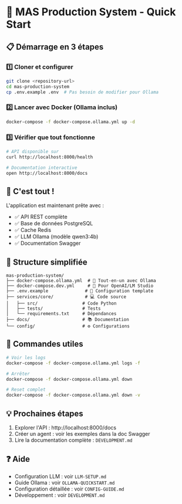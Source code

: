 # 🚀 MAS Production System - Quick Start

## 📋 Démarrage en 3 étapes

### 1️⃣ Cloner et configurer
```bash
git clone <repository-url>
cd mas-production-system
cp .env.example .env  # Pas besoin de modifier pour Ollama
```

### 2️⃣ Lancer avec Docker (Ollama inclus)
```bash
docker-compose -f docker-compose.ollama.yml up -d
```

### 3️⃣ Vérifier que tout fonctionne
```bash
# API disponible sur
curl http://localhost:8000/health

# Documentation interactive
open http://localhost:8000/docs
```

## 🎯 C'est tout !

L'application est maintenant prête avec :
- ✅ API REST complète
- ✅ Base de données PostgreSQL
- ✅ Cache Redis
- ✅ LLM Ollama (modèle qwen3:4b)
- ✅ Documentation Swagger

## 📁 Structure simplifiée

```
mas-production-system/
├── docker-compose.ollama.yml  # 🐳 Tout-en-un avec Ollama
├── docker-compose.dev.yml     # 🐳 Pour OpenAI/LM Studio
├── .env.example              # 📝 Configuration template
├── services/core/            # 💻 Code source
│   ├── src/                 # Code Python
│   ├── tests/               # Tests
│   └── requirements.txt     # Dépendances
├── docs/                    # 📚 Documentation
└── config/                  # ⚙️ Configurations
```

## 🔧 Commandes utiles

```bash
# Voir les logs
docker-compose -f docker-compose.ollama.yml logs -f

# Arrêter
docker-compose -f docker-compose.ollama.yml down

# Reset complet
docker-compose -f docker-compose.ollama.yml down -v
```

## 💡 Prochaines étapes

1. Explorer l'API : http://localhost:8000/docs
2. Créer un agent : voir les exemples dans la doc Swagger
3. Lire la documentation complète : `DEVELOPMENT.md`

## ❓ Aide

- Configuration LLM : voir `LLM-SETUP.md`
- Guide Ollama : voir `OLLAMA-QUICKSTART.md`
- Configuration détaillée : voir `CONFIG-GUIDE.md`
- Développement : voir `DEVELOPMENT.md`